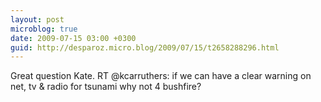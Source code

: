 ```yaml
---
layout: post
microblog: true
date: 2009-07-15 03:00 +0300
guid: http://desparoz.micro.blog/2009/07/15/t2658288296.html
---
```

Great question Kate. RT @kcarruthers: if  we can have a clear warning on net, tv &amp; radio for tsunami why not 4 bushfire?
